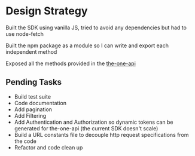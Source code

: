 # Design Strategy

Built the SDK using vanilla JS, tried to avoid any dependencies but had to use node-fetch

Built the npm package as a module so I can write and export each independent method

Exposed all the methods provided in the [the-one-api](https://the-one-api.dev/)

## Pending Tasks

- Build test suite
- Code documentation
- Add pagination
- Add Filtering
- Add Authentication and Authorization so dynamic tokens can be generated for the-one-api (the current SDK doesn't scale)
- Build a URL constants file to decouple http request specifications from the code
- Refactor and code clean up
